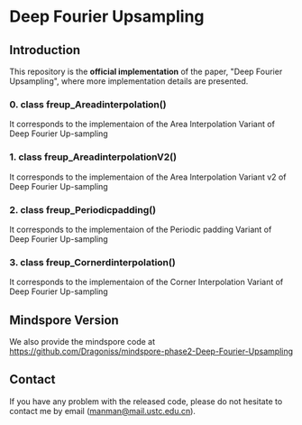 # Deep Fourier Upsampling

## Introduction

This repository is the **official implementation** of the paper, "Deep Fourier Upsampling", where more implementation details are presented.

### 0. class freup_Areadinterpolation()

It corresponds to the implementaion of the Area Interpolation Variant of Deep Fourier Up-sampling

### 1. class freup_AreadinterpolationV2()

It corresponds to the implementaion of the Area Interpolation Variant v2 of Deep Fourier Up-sampling


### 2. class freup_Periodicpadding()

It corresponds to the implementaion of the Periodic padding Variant of Deep Fourier Up-sampling




### 3. class freup_Cornerdinterpolation()

It corresponds to the implementaion of the Corner Interpolation Variant of Deep Fourier Up-sampling




## Mindspore Version

We also provide the mindspore code at https://github.com/Dragoniss/mindspore-phase2-Deep-Fourier-Upsampling


## Contact

If you have any problem with the released code, please do not hesitate to contact me by email (manman@mail.ustc.edu.cn).

